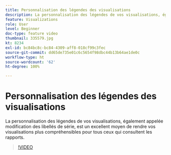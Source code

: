 ```yaml
---
title: Personnalisation des légendes des visualisations
description: La personnalisation des légendes de vos visualisations, également appelée modification des libellés de série, est un excellent moyen de rendre vos visualisations plus compréhensibles pour tous ceux qui consultent les rapports.
feature: Visualizations
role: User
level: Beginner
doc-type: feature video
thumbnail: 335579.jpg
kt: 8234
exl-id: bc84bc8c-bc84-4309-aff8-018cf99c3fec
source-git-commit: dd65de735e01c6c5654f98dbc44b13b64ae1de0c
workflow-type: ht
source-wordcount: '62'
ht-degree: 100%

---
```


# Personnalisation des légendes des visualisations

La personnalisation des légendes de vos visualisations, également appelée modification des libellés de série, est un excellent moyen de rendre vos visualisations plus compréhensibles pour tous ceux qui consultent les rapports.

>[!VIDEO](https://video.tv.adobe.com/v/335579/?quality=12&learn=on)
